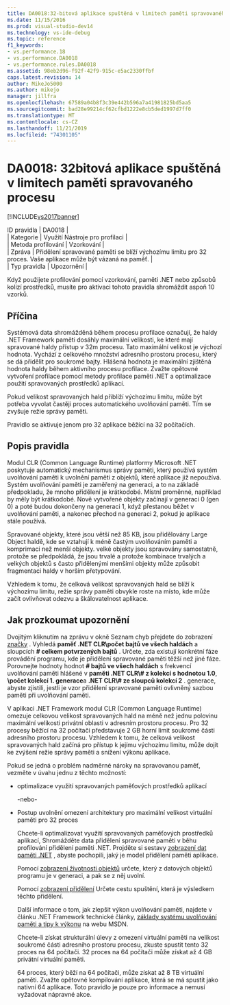 ```yaml
---
title: DA0018:32-bitová aplikace spuštěná v limitech paměti spravovaného procesu | Microsoft Docs
ms.date: 11/15/2016
ms.prod: visual-studio-dev14
ms.technology: vs-ide-debug
ms.topic: reference
f1_keywords:
- vs.performance.18
- vs.performance.DA0018
- vs.performance.rules.DA0018
ms.assetid: 98eb2d96-f92f-42f9-915c-e5ac2330ffbf
caps.latest.revision: 14
author: MikeJo5000
ms.author: mikejo
manager: jillfra
ms.openlocfilehash: 67589a04b8f3c39e442b596a7a41981825bd5aa5
ms.sourcegitcommit: bad28e99214cf62cfbd1222e8cb5ded1997d7ff0
ms.translationtype: MT
ms.contentlocale: cs-CZ
ms.lasthandoff: 11/21/2019
ms.locfileid: "74301105"
---
```

# <a name="da0018-32-bit-application-running-at-process-managed-memory-limits"></a>DA0018: 32bitová aplikace spuštěná v limitech paměti spravovaného procesu
[!INCLUDE[vs2017banner](../includes/vs2017banner.md)]

ID pravidla | DA0018 |  
| Kategorie | Využití Nástroje pro profilaci |  
| Metoda profilování | Vzorkování |  
| Zpráva | Přidělení spravované paměti se blíží výchozímu limitu pro 32 proces. Vaše aplikace může být vázaná na paměť. |  
| Typ pravidla | Upozornění |  
  
 Když použijete profilování pomocí vzorkování, paměti .NET nebo způsobů kolizí prostředků, musíte pro aktivaci tohoto pravidla shromáždit aspoň 10 vzorků.  
  
## <a name="cause"></a>Příčina  
 Systémová data shromážděná během procesu profilace označují, že haldy .NET Framework paměti dosáhly maximální velikosti, ke které mají spravované haldy přístup v 32m procesu. Tato maximální velikost je výchozí hodnota. Vychází z celkového množství adresního prostoru procesu, který se dá přidělit pro soukromé bajty. Hlášená hodnota je maximální zjištěná hodnota haldy během aktivního procesu profilace. Zvažte opětovné vytvoření profilace pomocí metody profilace paměti .NET a optimalizace použití spravovaných prostředků aplikací.  
  
 Pokud velikost spravovaných hald přiblíží výchozímu limitu, může být potřeba vyvolat častěji proces automatického uvolňování paměti. Tím se zvyšuje režie správy paměti.  
  
 Pravidlo se aktivuje jenom pro 32 aplikace běžící na 32 počítačích.  
  
## <a name="rule-description"></a>Popis pravidla  
 Modul CLR (Common Language Runtime) platformy Microsoft .NET poskytuje automatický mechanismus správy paměti, který používá systém uvolňování paměti k uvolnění paměti z objektů, které aplikace již nepoužívá. Systém uvolňování paměti je zaměřený na generaci, a to na základě předpokladu, že mnoho přidělení je krátkodobé. Místní proměnné, například by měly být krátkodobé. Nově vytvořené objekty začínají v generaci 0 (gen 0) a poté budou dokončeny na generaci 1, když přestanou běžet v uvolňování paměti, a nakonec přechod na generaci 2, pokud je aplikace stále používá.  
  
 Spravované objekty, které jsou větší než 85 KB, jsou přidělovány Large Object haldě, kde se vztahují k méně častým uvolňováním paměti a komprimaci než menší objekty. velké objekty jsou spravovány samostatně, protože se předpokládá, že jsou trvalé a protože kombinace trvalých a velkých objektů s často přidělenými menšími objekty může způsobit fragmentaci haldy v horším přetypování.  
  
 Vzhledem k tomu, že celková velikost spravovaných hald se blíží k výchozímu limitu, režie správy paměti obvykle roste na místo, kde může začít ovlivňovat odezvu a škálovatelnost aplikace.  
  
## <a name="how-to-investigate-a-warning"></a>Jak prozkoumat upozornění  
 Dvojitým kliknutím na zprávu v okně Seznam chyb přejdete do zobrazení [značky](../profiling/marks-view.md) . Vyhledá **paměť .NET CLR\\počet bajtů ve všech haldách** a sloupcích **# celkem potvrzených bajtů** . Určete, zda existují konkrétní fáze provádění programu, kde je přidělení spravované paměti těžší než jiné fáze. Porovnejte hodnoty hodnot **# bajtů ve všech haldách** s frekvencí uvolňování paměti hlášené v **paměti .NET CLR\\# z kolekcí s hodnotou 1.0**, **\\počet kolekcí 1. generace**a **.NET CLR\\# ze sloupců kolekcí 2** . generace, abyste zjistili, jestli je vzor přidělení spravované paměti ovlivněný sazbou paměti při uvolňování paměti.  
  
 V aplikaci .NET Framework modul CLR (Common Language Runtime) omezuje celkovou velikost spravovaných hald na méně než jednu polovinu maximální velikosti privátní oblasti v adresním prostoru procesu. Pro 32 procesy běžící na 32 počítači představuje 2 GB horní limit soukromé části adresního prostoru procesu. Vzhledem k tomu, že celková velikost spravovaných hald začíná pro přístup k jejímu výchozímu limitu, může dojít ke zvýšení režie správy paměti a snížení výkonu aplikace.  
  
 Pokud se jedná o problém nadměrné nároky na spravovanou paměť, vezměte v úvahu jednu z těchto možností:  
  
- optimalizace využití spravovaných paměťových prostředků aplikací  
  
   -nebo-  
  
- Postup uvolnění omezení architektury pro maximální velikost virtuální paměti pro 32 proces  
  
  Chcete-li optimalizovat využití spravovaných paměťových prostředků aplikací, Shromážděte data přidělení spravované paměti v běhu profilování přidělení paměti .NET. Projděte si sestavy [zobrazení dat paměti .NET](../profiling/dotnet-memory-data-views.md) , abyste pochopili, jaký je model přidělení paměti aplikace.  
  
  Pomocí [zobrazení životnosti objektů](../profiling/object-lifetime-view.md) určete, který z datových objektů programu je v generaci, a pak se z něj uvolní.  
  
  Pomocí [zobrazení přidělení](../profiling/dotnet-memory-allocations-view.md) Určete cestu spuštění, která je výsledkem těchto přidělení.  
  
  Další informace o tom, jak zlepšit výkon uvolňování paměti, najdete v článku .NET Framework technické články, [základy systému uvolňování paměti a tipy k výkonu](https://go.microsoft.com/fwlink/?LinkId=177946) na webu MSDN.  
  
  Chcete-li získat strukturální úlevy z omezení virtuální paměti na velikost soukromé části adresního prostoru procesu, zkuste spustit tento 32 proces na 64 počítači.  32 proces na 64 počítači může získat až 4 GB privátní virtuální paměti.  
  
  64 proces, který běží na 64 počítači, může získat až 8 TB virtuální paměti. Zvažte opětovné kompilování aplikace, která se má spustit jako nativní 64 aplikace. Toto pravidlo je pouze pro informace a nemusí vyžadovat nápravné akce.
